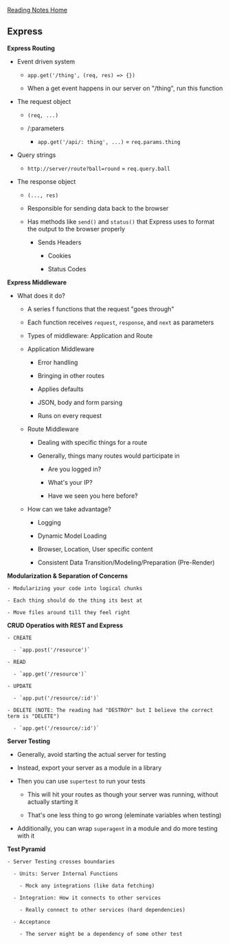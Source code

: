 [Reading Notes Home](https://d-d-wolfe.github.io/reading-notes/)

## Express

**Express Routing**

  - Event driven system
    
    - `app.get('/thing', (req, res) => {})`

    - When a get event happens in our server on "/thing", run this function

  - The request object

    - `(req, ...)`

    - /:parameters

      - `app.get('/api/: thing', ...)` = `req.params.thing`

  - Query strings

    - `http://server/route?ball=round` = `req.query.ball`

  - The response object

    - `(..., res)`

    - Responsible for sending data back to the browser

    - Has methods like `send()` and `status()` that Express uses to format the output to the browser properly

      - Sends Headers

        - Cookies

        - Status Codes

  **Express Middleware**

  - What does it do?

    - A series f functions that the request "goes through"

    - Each function receives `request`, `response`, and `next` as parameters

    - Types of middleware: Application and Route

    - Application Middleware

      - Error handling

      - Bringing in other routes

      - Applies defaults

      - JSON, body and form parsing

      - Runs on every request

    - Route Middleware

      - Dealing with specific things for a route

      - Generally, things many routes would participate in

        - Are you logged in?

        - What's your IP?

        - Have we seen you here before?

    - How can we take advantage?

      - Logging

      - Dynamic Model Loading

      - Browser, Location, User specific content

      - Consistent Data Transition/Modeling/Preparation (Pre-Render)

  **Modularization & Separation of Concerns**

    - Modularizing your code into logical chunks

    - Each thing should do the thing its best at

    - Move files around till they feel right

  **CRUD Operatios with REST and Express**

    - CREATE

      - `app.post('/resource')`

    - READ

      - `app.get('/resource')`

    - UPDATE

      - `app.put('/resource/:id')`

    - DELETE (NOTE: The reading had "DESTROY" but I believe the correct term is "DELETE")

      - `app.get('/resource/:id')`

  **Server Testing**

  - Generally, avoid starting the actual server for testing

  - Instead, export your server as a module in a library

  - Then you can use `supertest` to run your tests

    - This will hit your routes as though your server was running, without actually starting it

    - That's one less thing to go wrong (eleminate variables when testing)

  - Additionally, you can wrap `superagent` in a module and do more testing with it

  **Test Pyramid**

    - Server Testing crosses boundaries

      - Units: Server Internal Functions

        - Mock any integrations (like data fetching)

      - Integration: How it connects to other services

        - Really connect to other services (hard dependencies)

      - Acceptance

        - The server might be a dependency of some other test

